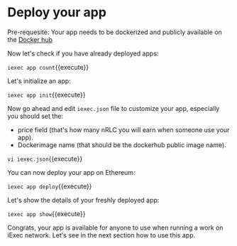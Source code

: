 # Deploy your app

Pre-requesite: Your app needs to be dockerized and publicly available on the [Docker hub](https://hub.docker.com/)

Now let's check if you have already deployed apps:

`iexec app count`{{execute}}

Let's initialize an app:

`iexec app init`{{execute}}

Now go ahead and edit `iexec.json` file to customize your app, especially you should set the:

* price field (that's how many nRLC you will earn when someone use your app).
* Dockerimage name (that should be the dockerhub public image name).

`vi iexec.json`{{execute}}

You can now deploy your app on Ethereum:

`iexec app deploy`{{execute}}

Let's show the details of your freshly deployed app:

`iexec app show`{{execute}}

Congrats, your app is available for anyone to use when running a work on iExec network. Let's see in the next section how to use this app.
